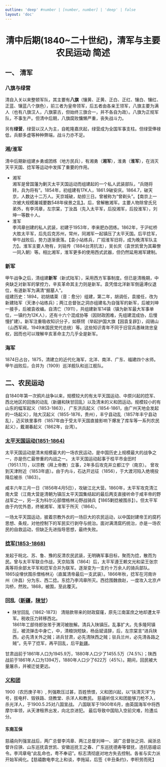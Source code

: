 ```yaml
---
outline: 'deep' #number | [number, number] | 'deep' | false
layout: 'doc'
---
```

# <center>清中后期(1840~二十世纪)，清军与主要农民运动 简述 <Badge type="tip" text="Beta 1.1"/> </center>

## 一、  清军
### 八旗与绿营
清自入关以来整顿军队，其主要有**八旗**（镶黄、正黄、正白、正红、镶白、镶红、正蓝、镶蓝八个旗色），前三者为皇帝领军，后五者由各亲王领军，八旗主要为满人（也有八旗汉人，八旗蒙古，但始终三旗合一，并不各自为政）。八旗为正规军队，不事生产。但清中后期，八旗腐败慵懒严重，丧失战斗力。

另有**绿营**，绿营以汉人为主，自乾隆嘉庆起，绿营成为全国军事支柱。但绿营俸禄低，兵额多虚等种种弊端，战斗力亦不足。

### 湘/淮军
清中后期新组建乡勇或团练（地方民兵），有湘勇（**湘军**），淮勇（**淮军**），在消灭天平天国、捻军等运动中发挥了重要的作用。
- 湘军  
  湘军是曾国藩为剿灭太平天国运动而组建起的一个私人武装部队，“兵随将转，兵为将有”。1854年，初组建有17K人，1861.9破安庆。1864.7，破天京，人数达十二万人。天京城破，劫掠三日。曾被称为“曾剃头”。【南京上一次被大规模屠城要数548年侯景之乱】。后，曾解散湘军。主要人物除曾氏兄弟外，有李鸿章，左宗棠，丁汝昌（先入太平军，后投湘军，后投淮军），刘坤一等数十人。
- 淮军  
  李鸿章创建的私人武装，初建于1953年，李来肥办团练。1862年，于沪虹桥大胜太平军，后先后克苏州，常州，同湘军一起镇压了太平天国。后平捻军，甲午战败后，势力逐渐衰落。【袁小站练兵，广招淮军旧将，成为晚清军队主力】。淮军主要人物有，刘铭传（1884台湾抗法），吴长庆（袁世凯曾为其幕僚一同入朝）等。相比湘军，淮军更多的使用西式武器，但仍然延用湘军建制。


### 新军
甲午战争之后，清组建**新军**（新式陆军），采用西方军事制度。但已是清晚期，中央缺乏对新军的掌控力，辛亥革命其主力则是新军。袁凭借北洋新军倒逼溥仪退位，有道新军为满清“掘墓人”。  
组建历史：1894，初胡燏棻（音：愈分）组建，第二年，胡调任，袁接任，改为新建陆军（天津小站练兵）；两江总督张之洞亦组建名为自强军的新军，后被刘坤一接手，后被袁收编。自清亡（1911），共组建新军14镇（镇为新军最大军事单位，一镇约为12K人），还有十六个混成协等（因财政困难，先组建混成协，后慢慢扩建）。新军注重吸收知识分子，如蔡锷（举起护国大旗【因袁复辟】），阎锡山（山西军阀，1949末国民党代总统）等。这些知识青年不同于旧官兵愚昧效忠皇权，因而也可以理解辛亥革命主力几乎全是新军。


### 海军
1874日占台，1875，清建立的近代化海军，北洋、南洋、广东、福建四个水师。甲午战败后，合并为（1909）巡洋舰队和巡江舰队。

## 二、农民运动

自1840年第一次鸦片战争以来，规模较大的有太平天国运动、中原兴起的捻军、西北地区的回族的动乱（新疆和陕甘回乱）以及清末的义和团运动。规模较小的有山东的幅军起义（1853-1863）， 广东洪兵起义（1854-1861，由广州天地会发起的一场起义），陆大汉起义（1855-1876，贵州），丰宁县动乱（1857年丰宁县动乱），迈买铁里事件（1857年由于受太平天国直接影响下爆发了库车等一系列农民起义），戴潮春起义（1862年，台湾）。


### [太平天国运动(1851-1864)](https://zh.wikipedia.org/zh-cn/%E5%A4%AA%E5%B9%B3%E5%A4%A9%E5%9B%BD)
太平天国运动是清末规模最大的一场农民运动，是中国历史上规模最大的战争之一，亦是伤亡最惨重的内战之一。
太平天国运动起事于桂平市金田村（1951.1.11），以宗教（拜上帝教）立事，2年多后攻克并立都江宁（南京）。
曾攻到天津附近（1853年底）。由于内斗，石达开远征（1856），于大渡河陷入绝境投降后被杀（1863）。

咸丰六年三月一日（1856年4月5日），攻破江北大营。1860年，太平军攻克清江南大营（江南大营是清朝为镇压太平天国集结起的最后两支直接听命于咸丰帝的野战军之一，另一支为科尔沁部僧格林沁野战骑兵【1865剿捻被围杀】）。但太平军由于内忧外患，终被湘军、淮军于所灭（1864）。

一场太平天国运动，披着宗教外衣的一场巨大的农民运动，以中国封建帝王的腐朽思想、条规，对他控制下的军民实行剥夺与统治。面对满清腐朽统治，亦是一场农民的自救运动，但缺乏先进指导思想，最终失败。



### [捻军(1853-1868)]()
发起于皖北、苏、鲁、豫的反清农民武装，无明确军事目标，聚而为捻，散而为民。曾与太平军联合作战，天京陷落（1864）后，太平军遵王赖文光和梁王张宗禹等将余部太平军和捻军合并为联军。逐渐变为一支约十万余人的骑兵部队。1865设埋伏围杀僧格林沁（直属清帝最后一支武装）。1866年秋，捻军在河南许州（许昌）分为东、西二捻。东捻乃李鸿章所灭。西捻围魏救赵，一度攻入北京卢沟桥，然败。1868，被围，至此覆灭。

### 回乱（[新疆](https://zh.wikipedia.org/zh-cn/%E5%90%8C%E6%B2%BB%E6%96%B0%E7%96%86%E5%9B%9E%E4%B9%B1#%E6%B8%85%E8%BB%8D%E6%94%B6%E5%BE%A9%E6%96%B0%E7%96%86)，[陕甘](https://zh.wikipedia.org/zh-cn/%E5%90%8C%E6%B2%BB%E9%99%95%E7%94%98%E5%9B%9E%E4%B9%B1)）
- 陕甘回乱（1862-1873） 
清赔款带来的财政窟窿，原先江南富庶之地却遭太平军。税收压力转移西北。   
1861年工部侍郎张芾于渭河被肢解。清兵入陕镇压。乱事扩大。先多隆阿镇压，被流弹击中身亡，中，清粮饷短缺，杨岳斌请辞，后，左宗棠言“进兵陕西，必先清关外之贼；进兵甘肃，必先清陕西之贼；驻兵兰州，必先清各路之贼”。先平了捻军，再平回乱，后平[新疆](https://zh.wikipedia.org/zh-cn/%E5%B7%A6%E5%AE%97%E6%A3%A0%E6%94%B6%E5%A4%8D%E6%96%B0%E7%96%86)。

甘肃战前于1861年人口为1945.9万，1880年人口少了1455.5万（74.5%）；陕西战前于1861年人口为1394万，1880年人口少了622万（45%）。期间，回民被大量屠杀，并被迁徙更远。
  
### [义和团](https://zh.wikipedia.org/zh-cn/%E4%B9%89%E5%92%8C%E5%9B%A2%E8%BF%90%E5%8A%A8#%E8%83%8C%E6%99%AF%E4%B8%8E%E4%B9%89%E5%92%8C%E5%9B%A2%E7%9A%84%E5%85%B4%E8%B5%B7)  
1900（农历庚子年）, 列强欺压过甚，百姓愤恨，义和团兴起，以“扶清灭洋”为号，拔电杆、毁铁路、烧教堂、杀洋人和教民。 慈禧听信义和团能够刀枪不入，杀光洋人，于1900.5.25对八国宣战。 八国联军于1900年6月，由英国海军中将西摩尔率领，从天津租界出发，向北京进犯。 最后导致中国陷入空前灾难，险遭瓜分。 
#### 东南互保
慈禧向列强宣战后，两广总督李鸿章、两江总督刘坤一、湖广总督张之洞、闽浙总督许应骙、山东巡抚袁世凯、安徽巡抚王之春、广东巡抚德寿等督抚，违抗慈禧诏令。李鸿章电“此乱命也，粤不奉诏”。标志清彻底对地方失去控制。各省与实力派开始军阀化。【慈禧数电李北上和谈，李拖延，后签《辛丑条约》，李积劳而死】
